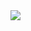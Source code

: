 
<img src="https://user-images.githubusercontent.com/88707539/185848811-402def19-1c8c-4864-91b3-c9aa3392af30.png">


